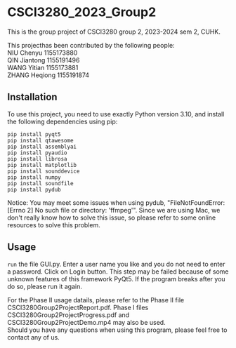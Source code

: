 # CSCI3280_2023_Group2  
This is the group project of CSCI3280 group 2, 2023-2024 sem 2, CUHK.  

This projecthas been contributed by the following people:  
NIU Chenyu	1155173880  
QIN Jiantong	1155191496  
WANG Yitian	1155173881  
ZHANG Heqiong	1155191874

## Installation
To use this project, you need to use exactly Python version 3.10, and install the following dependencies using pip:
```
pip install pyqt5
pip install qtawesome
pip install assemblyai
pip install pyaudio  
pip install librosa
pip install matplotlib
pip install sounddevice
pip install numpy
pip install soundfile
pip install pydub
```
Notice: You may meet some issues when using pydub, "FileNotFoundError: [Errno 2] No such file or directory: 'ffmpeg'". Since we are using Mac, we don't really know how to solve this issue, so please refer to some online resources to solve this problem.  

## Usage  
```run``` the file GUI.py. Enter a user name you like and you do not need to enter a password. Click on Login button. This step may be failed because of some unknown features of this framework PyQt5. If the program breaks after you do so, please run it again.  

For the Phase II usage datails, please refer to the Phase II file CSCI3280Group2ProjectReport.pdf. Phase I files CSCI3280Group2ProjectProgress.pdf and CSCI3280Group2ProjectDemo.mp4 may also be used.  
Should you have any questions when using this program, please feel free to contact any of us.
